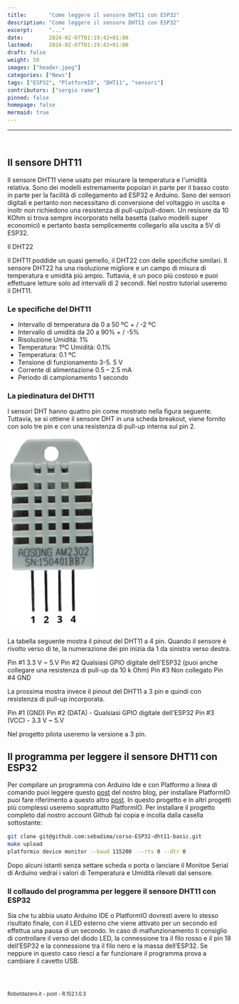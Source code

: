 ```yaml
---
title:       "Come leggere il sensore DHT11 con ESP32"
description: "Come leggere il sensore DHT11 con ESP32"
excerpt:     "..."
date:        2024-02-07T01:19:42+01:00
lastmod:     2024-02-07T01:19:42+01:00
draft: false
weight: 50
images: ["header.jpeg"]
categories: ["News"]
tags: ["ESP32", "PlatformIO", "DHT11", "sensori"]
contributors: ["sergio rame"]
pinned: false
homepage: false
mermaid: true
---
```




<hr>
<br>

## Il sensore DHT11


Il sensore DHT11 viene usato per misurare la temperatura e l'umidità relativa. Sono dei modelli estremamente popolari in parte per il basso costo in parte per la facilità di collegamento ad ESP32 e Arduino. Sono dei sensori digitali e pertanto non necessitano di conversione del voltaggio in uscita e inoltr non richiedono una resistenza di pull-up/pull-down. Un resisore da 10 KOhm si trova sempre incorporato nella basetta (salvo modelli super economici) e pertanto basta semplicemente collegarlo alla uscita a 5V di ESP32.

Il DHT22

Il DHT11 poddide un quasi gemello, il DHT22 con delle specifiche similari. Il sensore DHT22 ha una risoluzione migliore e un campo di misura di temperatura e umidità più ampio. Tuttavia, è un poco più costoso e puoi effettuare letture solo ad intervalli di 2 secondi. Nel nostro tutorial useremo il DHT11.

### Le specifiche del DHT11

- Intervallo di temperatura da 0 a 50 ºC + / -2 ºC
- Intervallo di umidità da 20 a 90% + / -5% 
- Risoluzione Umidità: 1%
- Temperatura: 1ºC Umidità: 0.1%
- Temperatura: 0.1 ºC
- Tensione di funzionamento 3-5. 5 V 
- Corrente di alimentazione 0.5 – 2.5 mA 
- Periodo di campionamento 1 secondo 


### La piedinatura del DHT11

I sensori DHT hanno quattro pin come mostrato nella figura seguente. Tuttavia, se si ottiene il sensore DHT in una scheda breakout, viene fornito con solo tre pin e con una resistenza di pull-up interna sul pin 2.

<img width="200" class="x figure-img img-fluid lazyload blur-up"  src="images/101.webp" alt="">

La tabella seguente mostra il pinout del DHT11 a 4 pin. Quando il sensore è rivolto verso di te, la numerazione dei pin inizia da 1 da sinistra verso destra.

Pin #1 3.3 V ~ 5.V
Pin #2 Qualsiasi GPIO digitale dell'ESP32 (puoi anche collegare una resistenza di pull-up da 10 k Ohm)
Pin #3 Non collegato
Pin #4 GND


La prossima mostra invece il pinout del DHT11 a 3 pin e quindi con resistenza di pull-up incorporata. 

Pin #1 (GND) 
Pin #2 (DATA) - Qualsiasi GPIO digitale dell'ESP32 
Pin #3 (VCC) - 3.3 V ~ 5.V

Nel progetto pilota useremo la versione a 3 pin.

## Il programma per leggere il sensore DHT11 con ESP32

Per compilare un programma con Arduino Ide e con Platformo a linea di comando puoi leggere questo <a href="/blog/come-collegare-un-led-esterno-ad-esp32/">post</a> del nostro blog, per installare PlatformIO puoi fare riferimento a questo altro <a href="/blog/come-installare-platformio/">post</a>. In questo progetto e in altri progetti più complessi useremo soprattutto PlatformIO. Per installare il progetto completo dal nostro account Github fai copia e incolla dalla casella sottostante:

```bash
git clone git@github.com:sebadima/corso-ESP32-dht11-basic.git
make upload
platformio device monitor --baud 115200  --rts 0 --dtr 0
```

Dopo alcuni istanti senza settare scheda o porta o lanciare il Monitoe Serial di Arduino vedrai i valori di Temperatura e Umidità rilevati dal sensore.

### Il collaudo del programma per leggere il sensore DHT11 con ESP32

Sia che tu abbia usato Arduino IDE o PlatformIO dovresti avere lo stesso risultato finale, con il LED esterno che viene attivato per un secondo ed effettua una pausa di un secondo. In caso di malfunzionamento ti consiglio di controllare il verso del diodo LED, la connessione tra il filo rosso e il pin 18 dell’ESP32 e la connessione tra il filo nero e la massa dell’ESP32. Se neppure in questo caso riesci a far funzionare il programma prova a cambiare il cavetto USB.

<br>
<br>
<p style="font-size: 0.80em;">Robotdazero.it - post - R.152.1.0.3</p>